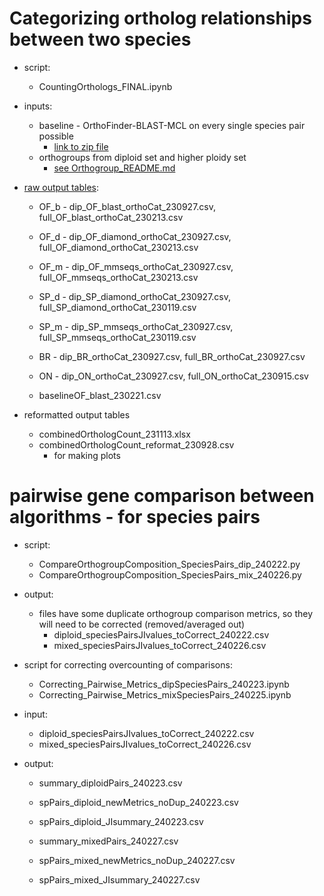 # Categorizing ortholog relationships between two species

* script: 
	* CountingOrthologs_FINAL.ipynb
	
* inputs:
	* baseline - OrthoFinder-BLAST-MCL on every single species pair possible
	  * [link to zip file](baseline_files/baseline_pairwise.zip)
	* orthogroups from diploid set and higher ploidy set
	  * [see Orthogroup_README.md](https://github.com/itliao/OrthologyComparison/blob/main/Orthogroup/Orthogroup_README.md#output-files---to-use-for-inputs-for-downstream-analyses)
	
* [raw output tables](/Gene_Composition_Comparison_Species_Pairs/raw_output_tables/): 
	* OF_b - dip_OF_blast_orthoCat_230927.csv, full_OF_blast_orthoCat_230213.csv
	* OF_d - dip_OF_diamond_orthoCat_230927.csv, full_OF_diamond_orthoCat_230213.csv
	* OF_m - dip_OF_mmseqs_orthoCat_230927.csv, full_OF_mmseqs_orthoCat_230213.csv
	* SP_d - dip_SP_diamond_orthoCat_230927.csv, full_SP_diamond_orthoCat_230119.csv
	* SP_m - dip_SP_mmseqs_orthoCat_230927.csv, full_SP_mmseqs_orthoCat_230119.csv
	* BR - dip_BR_orthoCat_230927.csv, full_BR_orthoCat_230927.csv
	* ON - dip_ON_orthoCat_230927.csv, full_ON_orthoCat_230915.csv

	* baselineOF_blast_230221.csv
	
* reformatted output tables 
	* combinedOrthologCount_231113.xlsx
	* combinedOrthologCount_reformat_230928.csv
		* for making plots
	
# pairwise gene comparison between algorithms - for species pairs

* script: 	
	* CompareOrthogroupComposition_SpeciesPairs_dip_240222.py
	* CompareOrthogroupComposition_SpeciesPairs_mix_240226.py
	
* output:
	* files have some duplicate orthogroup comparison metrics, so they will need to be corrected (removed/averaged out) 
		* diploid_speciesPairsJIvalues_toCorrect_240222.csv
		* mixed_speciesPairsJIvalues_toCorrect_240226.csv
 
* script for correcting overcounting of comparisons:
	* Correcting_Pairwise_Metrics_dipSpeciesPairs_240223.ipynb 
	* Correcting_Pairwise_Metrics_mixSpeciesPairs_240225.ipynb
* input:
	* diploid_speciesPairsJIvalues_toCorrect_240222.csv
	* mixed_speciesPairsJIvalues_toCorrect_240226.csv
* output:
	* summary_diploidPairs_240223.csv 
	* spPairs_diploid_newMetrics_noDup_240223.csv
	* spPairs_diploid_JIsummary_240223.csv 
	
  	* summary_mixedPairs_240227.csv 
	* spPairs_mixed_newMetrics_noDup_240227.csv 
	* spPairs_mixed_JIsummary_240227.csv  	
